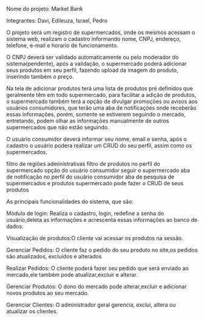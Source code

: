 Nome do projeto: Market Bank

Integrantes: Davi, Edileuza, Israel, Pedro

O projeto será um registro de supermercados, onde os mesmos acessam o sistema web, realizam o cadastro informando nome, CNPJ, endereço, telefone, e-mail e horario de funcionamento.

O CNPJ deverá ser validado automaticamente ou pelo moderador do sistema(pendente), após a validação, o supermercado poderá adicionar seus produtos em seu perfil, fazendo upload da imagem do produto, inserindo também o preço. 

Na tela de adicionar produtos terá uma lista de produtos pré definidos que geralmente têm em todo supermercado, para facilitar a adição de produtos, o supermercado também terá a opção de divulgar promoções ou avisos aos usuários consumidores, que terão uma aba de notificações onde receberão essas informações, porém, somente se estiverem seguindo o mercado, entretando, podem olhar as informações manualmente de outros supermercados que não estão seguindo.

O usuário consumidor deverá informar seu nome, email e senha, após o cadastro o usuário podera realizar um CRUD do seu perfil, assim como os supermercados.     


filtro de regiões administrativas
filtro de produtos no perfil do supermercado
opção do usuário consumidor seguir o supermercado
aba de notificação no perfil do usuário consumidor
aba de pesquisa de supermercados e produtos
supermercado pode fazer o CRUD de seus produtos


As principais funcionalidades do sistema, que são:

Módulo de login: Realiza o cadastro, login,  redefine a senha do usuário,deleta as informações e acrescenta essas informações  ao banco de dados.

Visualização de produtos:O cliente vai acessar os produtos na sessão.

Gerenciar Pedidos: O cliente faz o pedido do seu produto no site,os pedidos são atualizados, excluídos e alterados 

Realizar Pedidos: O cliente poderá fazer seu pedido que será enviado ao mercado,ele também pode atualizar,excluir e alterar.

Gerenciar Produtos: O dono do mercado pode alterar,excluir  e adicionar novos produtos ao seu mercado.

Gerenciar Clientes: O administrador  geral gerencia, exclui, altera ou atualizar os clientes.
